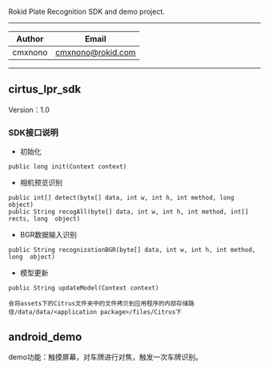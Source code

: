 Rokid Plate Recognition SDK and demo project.

***	
|Author|Email|
|---|---|
|cmxnono|cmxnono@rokid.com|
***

## cirtus_lpr_sdk

Version：1.0

### SDK接口说明

* 初始化

```
public long init(Context context)
```

* 相机预览识别

```
public int[] detect(byte[] data, int w, int h, int method, long  object)
public String recogAll(byte[] data, int w, int h, int method, int[] rects, long  object)
```

* BGR数据输入识别

```
public String recognizationBGR(byte[] data, int w, int h, int method, long  object)
```

* 模型更新

```
public String updateModel(Context context)

会将assets下的Citrus文件夹中的文件拷贝到应用程序的内部存储路径/data/data/<application package>/files/Citrus下
```

## android_demo

demo功能：触摸屏幕，对车牌进行对焦，触发一次车牌识别。

	
